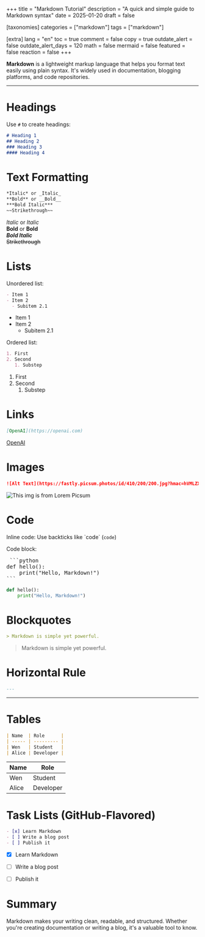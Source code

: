 +++
title = "Markdown Tutorial"
description = "A quick and simple guide to Markdown syntax"
date = 2025-01-20
draft = false

[taxonomies]
categories = ["markdown"]
tags = ["markdown"]

[extra]
lang = "en"
toc = true
comment = false
copy = true
outdate_alert = false
outdate_alert_days = 120
math = false
mermaid = false
featured = false
reaction = false
+++


**Markdown** is a lightweight markup language that helps you format text easily using plain syntax. It's widely used in documentation, blogging platforms, and code repositories.

---

# Headings

Use `#` to create headings:

```markdown
# Heading 1
## Heading 2
### Heading 3
#### Heading 4
```

# Text Formatting

```markdown
*Italic* or _Italic_  
**Bold** or __Bold__  
***Bold Italic***  
~~Strikethrough~~
```
*Italic* or _Italic_  
**Bold** or __Bold__  
***Bold Italic***  
~~Strikethrough~~


# Lists

Unordered list:

```markdown
- Item 1
- Item 2
  - Subitem 2.1
```

- Item 1
- Item 2
  - Subitem 2.1


Ordered list:

```markdown
1. First
2. Second
   1. Substep
```

1. First
2. Second
   1. Substep


# Links

```markdown
[OpenAI](https://openai.com)
```
[OpenAI](https://openai.com)


# Images

```markdown
![Alt Text](https://fastly.picsum.photos/id/410/200/200.jpg?hmac=hVMLZXpDnTKOed7U0eNRwQvhs6LRl-g0XjEFRs4V3cU)
```

![This img is from Lorem Picsum](https://fastly.picsum.photos/id/410/200/200.jpg?hmac=hVMLZXpDnTKOed7U0eNRwQvhs6LRl-g0XjEFRs4V3cU)


# Code

Inline code:
Use backticks like \`code\` (`code`)

Code block:
<pre> ```python
def hello(): 
    print("Hello, Markdown!") 
``` </pre>

```python
def hello(): 
    print("Hello, Markdown!") 
```


# Blockquotes

```markdown
> Markdown is simple yet powerful.
```
> Markdown is simple yet powerful.


# Horizontal Rule

```markdown
---
```

---

# Tables

```markdown
| Name  | Role      |
| ----- | --------- |
| Wen   | Student   |
| Alice | Developer |
```
| Name  | Role      |
| ----- | --------- |
| Wen   | Student   |
| Alice | Developer |


# Task Lists (GitHub-Flavored)

```markdown
- [x] Learn Markdown
- [ ] Write a blog post
- [ ] Publish it
```
- [x] Learn Markdown
- [ ] Write a blog post
- [ ] Publish it


# Summary
Markdown makes your writing clean, readable, and structured. Whether you're creating documentation or writing a blog, it's a valuable tool to know.